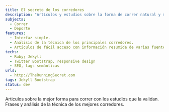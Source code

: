 ```yaml
---
title: El secreto de los corredores
description: "Artículos y estudios sobre la forma de correr natural y más eficiente"
subjects:
  - Correr
  - Deporte
features:
  - Interfaz simple.
  - Análisis de la técnica de los principales corredores.
  - Artículos de fácil acceso con información resumida de varias fuentes y estudios.
techs:
  - Ruby; Jekyll
  - Twitter Bootstrap, responsive design
  - SEO, tags semánticas
urls:
  - http://TheRunningSecret.com
tags: Jekyll Bootstrap
status: dev
---
```


Articulos sobre la mejor forma para correr con los estudios que la validan. Frases y análisis de la técnica de los mejores corredores.

